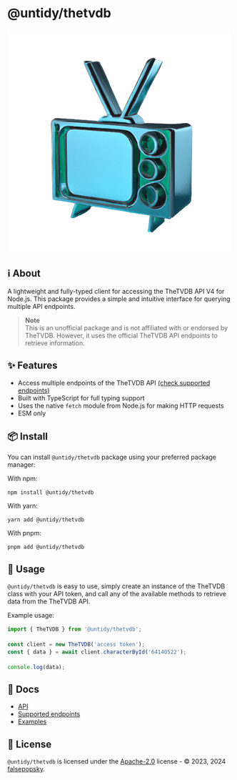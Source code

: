 # @untidy/thetvdb

![thetvdb logo](https://github.com/falsepopsky/thetvdb/blob/main/packages/web/src/assets/favicon.png)

## ℹ️ About

A lightweight and fully-typed client for accessing the TheTVDB API V4 for Node.js. This package
provides a simple and intuitive interface for querying multiple API endpoints.

> **Note**  
> This is an unofficial package and is not affiliated with or endorsed by TheTVDB. However, it uses
> the official TheTVDB API endpoints to retrieve information.

## ✨ Features

- Access multiple endpoints of the TheTVDB API
  [(check supported endpoints)](https://falsepopsky.github.io/thetvdb/guides/supported-endpoints/)
- Built with TypeScript for full typing support
- Uses the native `fetch` module from Node.js for making HTTP requests
- ESM only

## 📦 Install

You can install `@untidy/thetvdb` package using your preferred package manager:

With npm:

```
npm install @untidy/thetvdb
```

With yarn:

```
yarn add @untidy/thetvdb
```

With pnpm:

```
pnpm add @untidy/thetvdb
```

## 🔰 Usage

`@untidy/thetvdb` is easy to use, simply create an instance of the TheTVDB class with your API
token, and call any of the available methods to retrieve data from the TheTVDB API.

Example usage:

```javascript
import { TheTVDB } from '@untidy/thetvdb';

const client = new TheTVDB('access token');
const { data } = await client.characterById('64140522');

console.log(data);
```

## 📄 Docs

- [API](https://falsepopsky.github.io/thetvdb/api/)
- [Supported endpoints](https://falsepopsky.github.io/thetvdb/guides/supported-endpoints/)
- [Examples](https://falsepopsky.github.io/thetvdb/guides/examples/)

## 📜 License

`@untidy/thetvdb` is licensed under the
[Apache-2.0](https://github.com/falsepopsky/thetvdb/blob/main/packages/api/LICENSE) license - ©
2023, 2024 [falsepopsky](https://github.com/falsepopsky).
